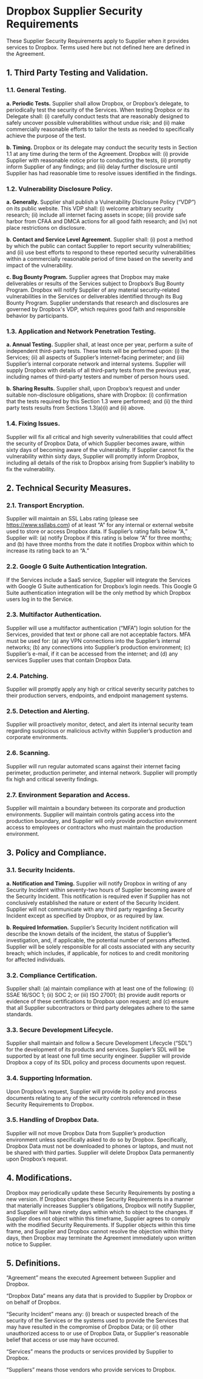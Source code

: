 # Dropbox Supplier Security Requirements

These Supplier Security Requirements apply to Supplier when it provides services to Dropbox. Terms used here but not
defined here are defined in the Agreement.

## 1. Third Party Testing and Validation.

### 1.1. General Testing.

**a. Periodic Tests.** Supplier shall allow Dropbox, or Dropbox’s delegate, to periodically test the security of the
Services. When testing Dropbox or its Delegate shall: (i) carefully conduct tests that are reasonably designed
to safely uncover possible vulnerabilities without undue risk; and (ii) make commercially reasonable efforts to
tailor the tests as needed to specifically achieve the purpose of the test.

**b. Timing.** Dropbox or its delegate may conduct the security tests in Section 1.1 at any time during the term of
the Agreement. Dropbox will: (i) provide Supplier with reasonable notice prior to conducting the tests, (ii)
promptly inform Supplier of any findings; and (iii) delay further disclosure until Supplier has had reasonable time
to resolve issues identified in the findings.

### 1.2. Vulnerability Disclosure Policy.

**a. Generally.** Supplier shall publish a Vulnerability Disclosure Policy (“VDP”) on its public website. This VDP
shall: (i) welcome arbitrary security research; (ii) include all internet facing assets in scope; (iii) provide safe
harbor from CFAA and DMCA actions for all good faith research; and (iv) not place restrictions on disclosure.

**b. Contact and Service Level Agreement.** Supplier shall: (i) post a method by which the public can contact
Supplier to report security vulnerabilities; and (ii) use best efforts to respond to these reported security
vulnerabilities within a commercially reasonable period of time based on the severity and impact of the
vulnerability.

**c. Bug Bounty Program.** Supplier agrees that Dropbox may make deliverables or results of the Services subject
to Dropbox’s Bug Bounty Program. Dropbox will notify Supplier of any material security-related vulnerabilities
in the Services or deliverables identified through its Bug Bounty Program. Supplier understands that research
and disclosures are governed by Dropbox's VDP, which requires good faith and responsible behavior by
participants.

### 1.3. Application and Network Penetration Testing.

**a. Annual Testing.** Supplier shall, at least once per year, perform a suite of independent third-party tests. These
tests will be performed upon: (i) the Services; (ii) all aspects of Supplier’s internet-facing perimeter; and (iii)
Supplier’s internal corporate network and internal systems. Supplier will supply Dropbox with details of all
third-party tests from the previous year, including names of third-party testers and number of person hours
used.

**b. Sharing Results.** Supplier shall, upon Dropbox’s request and under suitable non-disclosure obligations, share
with Dropbox: (i) confirmation that the tests required by this Section 1.3 were performed; and (ii) the third
party tests results from Sections 1.3(a)(i) and (ii) above.

### 1.4. Fixing Issues. 
Supplier will fix all critical and high severity vulnerabilities that could affect the security of Dropbox
Data, of which Supplier becomes aware, within sixty days of becoming aware of the vulnerability. If Supplier
cannot fix the vulnerability within sixty days, Supplier will promptly inform Dropbox, including all details of the risk
to Dropbox arising from Supplier’s inability to fix the vulnerability.

## 2. Technical Security Measures.

### 2.1. Transport Encryption. 
Supplier will maintain an SSL Labs rating (please see https://www.ssllabs.com) of at least
“A” for any internal or external website used to store or access Dropbox data. If Supplier’s rating falls below “A,”
Supplier will: (a) notify Dropbox if this rating is below “A” for three months; and (b) have three months from the
date it notifies Dropbox within which to increase its rating back to an “A.”

### 2.2. Google G Suite Authentication Integration. 
If the Services include a SaaS service, Supplier will integrate the
Services with Google G Suite authentication for Dropbox’s login needs. This Google G Suite authentication
integration will be the only method by which Dropbox users log in to the Service.

### 2.3. Multifactor Authentication. 
Supplier will use a multifactor authentication (“MFA”) login solution for the Services,
provided that text or phone call are not acceptable factors. MFA must be used for: (a) any VPN connections into
the Supplier’s internal networks; (b) any connections into Supplier’s production environment; (c) Supplier’s e-mail,
if it can be accessed from the internet; and (d) any services Supplier uses that contain Dropbox Data.

### 2.4. Patching. 
Supplier will promptly apply any high or critical severity security patches to their production servers,
endpoints, and endpoint management systems.

### 2.5. Detection and Alerting. 
Supplier will proactively monitor, detect, and alert its internal security team regarding
suspicious or malicious activity within Supplier’s production and corporate environments.

### 2.6. Scanning. 
Supplier will run regular automated scans against their internet facing perimeter, production perimeter,
and internal network. Supplier will promptly fix high and critical severity findings.

### 2.7. Environment Separation and Access. 
Supplier will maintain a boundary between its corporate and production
environments. Supplier will maintain controls gating access into the production boundary, and Supplier will only
provide production environment access to employees or contractors who must maintain the production
environment.

## 3. Policy and Compliance.

### 3.1. Security Incidents.

**a. Notification and Timing.** Supplier will notify Dropbox in writing of any Security Incident within seventy-two
hours of Supplier becoming aware of the Security Incident. This notification is required even if Supplier has
not conclusively established the nature or extent of the Security Incident. Supplier will not communicate with
any third party regarding a Security Incident except as specified by Dropbox, or as required by law.

**b. Required Information.** Supplier’s Security Incident notification will describe the known details of the incident,
the status of Supplier’s investigation, and, if applicable, the potential number of persons affected. Supplier will
be solely responsible for all costs associated with any security breach; which includes, if applicable, for
notices to and credit monitoring for affected individuals.

### 3.2. Compliance Certification. 
Supplier shall: (a) maintain compliance with at least one of the following: (i) SSAE
16/SOC 1; (ii) SOC 2; or (iii) ISO 27001; (b) provide audit reports or evidence of these certifications to Dropbox
upon request; and (c) ensure that all Supplier subcontractors or third party delegates adhere to the same
standards.

### 3.3. Secure Development Lifecycle. 
Supplier shall maintain and follow a Secure Development Lifecycle (“SDL”) for
the development of its products and services. Supplier’s SDL will be supported by at least one full time security
engineer. Supplier will provide Dropbox a copy of its SDL policy and process documents upon request.

### 3.4. Supporting Information. 
Upon Dropbox’s request, Supplier will provide its policy and process documents relating
to any of the security controls referenced in these Security Requirements to Dropbox.

### 3.5. Handling of Dropbox Data. 
Supplier will not move Dropbox Data from Supplier’s production environment unless
specifically asked to do so by Dropbox. Specifically, Dropbox Data must not be downloaded to phones or laptops,
and must not be shared with third parties. Supplier will delete Dropbox Data permanently upon Dropbox’s request.

## 4. Modifications. 
Dropbox may periodically update these Security Requirements by posting a new version. If Dropbox
changes these Security Requirements in a manner that materially increases Supplier’s obligations, Dropbox will notify
Supplier, and Supplier will have ninety days within which to object to the changes. If Supplier does not object within
this timeframe, Supplier agrees to comply with the modified Security Requirements. If Supplier objects within this time
frame, and Supplier and Dropbox cannot resolve the objection within thirty days, then Dropbox may terminate the
Agreement immediately upon written notice to Supplier.

## 5. Definitions.

“Agreement” means the executed Agreement between Supplier and Dropbox.

“Dropbox Data” means any data that is provided to Supplier by Dropbox or on behalf of Dropbox.

“Security Incident” means any: (i) breach or suspected breach of the security of the Services or the systems used to
provide the Services that may have resulted in the compromise of Dropbox Data; or (ii) other unauthorized access to
or use of Dropbox Data, or Supplier&#39;s reasonable belief that access or use may have occurred.

“Services” means the products or services provided by Supplier to Dropbox.

“Suppliers” means those vendors who provide services to Dropbox.
